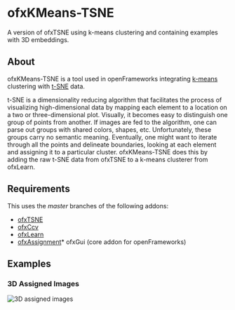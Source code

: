 # ofxKMeans-TSNE
A version of ofxTSNE using k-means clustering and containing examples with 3D embeddings.

## About
ofxKMeans-TSNE is a tool used in openFrameworks integrating [k-means](https://projecteuclid.org/download/pdf_1/euclid.bsmsp/1200512992 "Some Methods for classification and Analysis of Multivariate Observations") clustering with [t-SNE](https://lvdmaaten.github.io/publications/papers/JMLR_2008.pdf "Visualizing Data using t-SNE") data.

t-SNE is a dimensionality reducing algorithm that facilitates the process of visualizing high-dimensional data by mapping each element to a location on a two or three-dimensional plot. Visually, it becomes easy to distinguish one group of points from another. If images are fed to the algorithm, one can parse out groups with shared colors, shapes, etc. Unfortunately, these groups carry no semantic meaning. Eventually, one might want to iterate through all the points and delineate boundaries, looking at each element and assigning it to a particular cluster. ofxKMeans-TSNE does this by adding the raw t-SNE data from ofxTSNE to a k-means clusterer from ofxLearn.

## Requirements
This uses the *master* branches of the following addons:
* [ofxTSNE](https://github.com/genekogan/ofxTSNE "ofxTSNE")
* [ofxCcv](https://github.com/kylemcdonald/ofxCcv "ofxCcv")
* [ofxLearn](https://github.com/genekogan/ofxLearn "ofxLearn")
* [ofxAssignment](https://github.com/kylemcdonald/ofxAssignment "ofxAssignment")* ofxGui (core addon for openFrameworks)

## Examples
### 3D Assigned Images
![3D assigned images](https://github.com/tespin/ofxKMeans-TSNE/blob/master/documentation-images/3d-assigned-images/3d-assigned-images-01.png)
